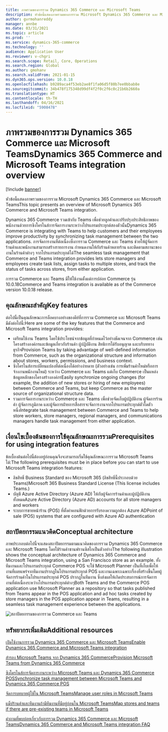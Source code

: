 ```yaml
---
title: ภาพรวมของการรวม Dynamics 365 Commerce และ Microsoft Teams
description: หัวข้อนี้แสดงภาพรวมของการรวม Microsoft Dynamics 365 Commerce และ Microsoft Teams
author: gvrmohanreddy
manager: annbe
ms.date: 03/31/2021
ms.topic: article
ms.prod: ''
ms.service: dynamics-365-commerce
ms.technology: ''
audience: Application User
ms.reviewer: v-chgri
ms.search.scope: Retail, Core, Operations
ms.search.region: Global
ms.author: gmohanv
ms.search.validFrom: 2021-01-15
ms.dyn365.ops.version: 10.0.18
ms.openlocfilehash: b9289aca4f53eb2ae8f1fa06d5f80b7ee0bbab8e
ms.sourcegitcommit: 34b478f175348d99df4f2f0c2f6c0c21b6b2660a
ms.translationtype: HT
ms.contentlocale: th-TH
ms.lasthandoff: 04/16/2021
ms.locfileid: "5908478"
---
```

# <a name="dynamics-365-commerce-and-microsoft-teams-integration-overview"></a><span data-ttu-id="cbcfc-103">ภาพรวมของการรวม Dynamics 365 Commerce และ Microsoft Teams</span><span class="sxs-lookup"><span data-stu-id="cbcfc-103">Dynamics 365 Commerce and Microsoft Teams integration overview</span></span>

[!include [banner](includes/banner.md)]

<span data-ttu-id="cbcfc-104">หัวข้อนี้แสดงภาพรวมของการรวม Microsoft Dynamics 365 Commerce และ Microsoft Teams</span><span class="sxs-lookup"><span data-stu-id="cbcfc-104">This topic presents an overview of Microsoft Dynamics 365 Commerce and Microsoft Teams integration.</span></span>

<span data-ttu-id="cbcfc-105">Dynamics 365 Commerce รวมเข้ากับ Teams เพื่อช่วยลูกค้าและปรับปรุงประสิทธิภาพของพนักงานด้วยการซิงโครไนส์การจัดการงานระหว่างโปรแกรมประยุกต์สองตัวนั้น</span><span class="sxs-lookup"><span data-stu-id="cbcfc-105">Dynamics 365 Commerce is integrating with Teams to help customers and their employees improve productivity by synchronizing task management between the two applications.</span></span> <span data-ttu-id="cbcfc-106">การจัดการงานที่ต่อเนื่องซึ่งการรวม Commerce และ Teams ช่วยให้ผู้จัดการร้านค้าและพนักงานสามารถสร้างรายการงาน กําหนดงานให้กับร้านค้าหลายร้าน และติดตามสถานะของงานในร้านค้าต่างๆ จากโปรแกรมประยุกต์ได้</span><span class="sxs-lookup"><span data-stu-id="cbcfc-106">The seamless task management that Commerce and Teams integration provides lets store managers and employees create task lists, assign tasks to multiple stores, and track the status of tasks across stores, from either application.</span></span>

<span data-ttu-id="cbcfc-107">การรวม Commerce และ Teams มีให้ใช้งานตั้งแต่การปล่อย Commerce รุ่น 10.0.18</span><span class="sxs-lookup"><span data-stu-id="cbcfc-107">Commerce and Teams integration is available as of the Commerce version 10.0.18 release.</span></span>

## <a name="key-features"></a><span data-ttu-id="cbcfc-108">คุณลักษณะสำคัญ</span><span class="sxs-lookup"><span data-stu-id="cbcfc-108">Key features</span></span>

<span data-ttu-id="cbcfc-109">ต่อไปนี้เป็นคุณลักษณะการล็อคบางอย่างของคีย์ที่การรวม Commerce และ Microsoft Teams มีดังต่อไปนี้:</span><span class="sxs-lookup"><span data-stu-id="cbcfc-109">Here are some of the key features that the Commerce and Microsoft Teams integration provides:</span></span>

- <span data-ttu-id="cbcfc-110">เตรียมใช้งาน Teams โดยใช้ประโยชน์จากข้อมูลที่กําหนดไว้อย่างชัดเจนจาก Commerce เช่น โครงสร้างองค์กรและข้อมูลเกี่ยวกับร้านค้า ผู้ปฏิบัติงาน สิทธิการได้รับอนุญาต และบริบททางธุรกิจ</span><span class="sxs-lookup"><span data-stu-id="cbcfc-110">Provision Teams by taking advantage of well-defined information from Commerce, such as the organizational structure and information about stores, workers, permissions, and business context.</span></span>
- <span data-ttu-id="cbcfc-111">ซิงโครไนส์การเปลี่ยนแปลงที่ต่อเนื่องได้อย่างง่ายดาย (ตัวอย่างเช่น การเพิ่มร้านค้าใหม่หรือการจ้างงานพนักงานใหม่) ระหว่าง Commerce และ Teams แต่เก็บ Commerce เป็นแหล่งข้อมูลหลักของโครงสร้างองค์กร</span><span class="sxs-lookup"><span data-stu-id="cbcfc-111">Easily synchronize ongoing changes (for example, the addition of new stores or hiring of new employees) between Commerce and Teams, but keep Commerce as the master source of organizational structure data.</span></span>
- <span data-ttu-id="cbcfc-112">รวมการจัดการงานระหว่าง Commerce และ Teams เพื่อช่วยจัดเก็บผู้ปฏิบัติงาน ผู้จัดการร้านค้า ผู้จัดการภูมิภาค และผู้จัดการฝ่ายการสื่อสารจะจัดการงานจากโปรแกรมประยุกต์ตัวใดตัวหนึ่ง</span><span class="sxs-lookup"><span data-stu-id="cbcfc-112">Integrate task management between Commerce and Teams to help store workers, store managers, regional managers, and communications managers handle task management from either application.</span></span>

## <a name="prerequisites-for-using-integration-features"></a><span data-ttu-id="cbcfc-113">เงื่อนไขเบื้องต้นของการใช้คุณลักษณะการรวม</span><span class="sxs-lookup"><span data-stu-id="cbcfc-113">Prerequisites for using integration features</span></span>

<span data-ttu-id="cbcfc-114">ข้อเบื้องต้นต่อไปนี้ต้องอยู่ก่อนคุณจึงจะสามารถเริ่มใช้คุณลักษณะการรวม Microsoft Teams ได้:</span><span class="sxs-lookup"><span data-stu-id="cbcfc-114">The following prerequisites must be in place before you can start to use Microsoft Teams integration features:</span></span>

- <span data-ttu-id="cbcfc-115">ลิขสิทธิ์ Business Standard ของ Microsoft 365 (ลิขสิทธิ์นี้ประกอบด้วย Teams)</span><span class="sxs-lookup"><span data-stu-id="cbcfc-115">Microsoft 365 Business Standard License (This license includes Teams.)</span></span>
- <span data-ttu-id="cbcfc-116">บัญชี Azure Active Directory (Azure AD) ให้กับผู้จัดการร้านค้าและผู้ปฏิบัติงานทั้งหมด</span><span class="sxs-lookup"><span data-stu-id="cbcfc-116">Azure Active Directory (Azure AD) accounts for all store managers and workers</span></span>
- <span data-ttu-id="cbcfc-117">ระบบการขายหน้าร้าน (POS) ที่ตั้งค่าคอนฟิกด้วยการรับรองความถูกต้อง Azure AD</span><span class="sxs-lookup"><span data-stu-id="cbcfc-117">Point of sale (POS) systems that are configured with Azure AD authentication</span></span>

## <a name="conceptual-architecture"></a><span data-ttu-id="cbcfc-118">สถาปัตยกรรมแนวคิด</span><span class="sxs-lookup"><span data-stu-id="cbcfc-118">Conceptual architecture</span></span>

<span data-ttu-id="cbcfc-119">ภาพประกอบต่อไปนี้จะแสดงสถาปัตยกรรมตามแนวคิดของการรวม Dynamics 365 Commerce และ Microsoft Teams โดยใช้ร้านค้าซานฟรานซิสโกเป็นตัวอย่าง</span><span class="sxs-lookup"><span data-stu-id="cbcfc-119">The following illustration shows the conceptual architecture of Dynamics 365 Commerce and Microsoft Teams integration, using a San Francisco store as an example.</span></span> <span data-ttu-id="cbcfc-120">ทั้งทีมงานและโปรแกรมประยุกต์ Commerce POS จะใช้ Microsoft Planner เป็นที่เก็บเพื่อให้งานที่เผยแพร่จากทีมงานปรากฏในโปรแกรมประยุกต์ POS และงานเฉพาะเฉพาะเรื่องที่สร้างขึ้นโดยผู้จัดการร้านค้าในโปรแกรมประยุกต์ POS ปรากฏในทีมงาน ซึ่งส่งผลให้เกิดประสบการณ์การจัดการงานที่ต่อเนื่องระหว่างโปรแกรมประยุกต์ต่างๆ</span><span class="sxs-lookup"><span data-stu-id="cbcfc-120">Both Teams and the Commerce POS application use Microsoft Planner as a repository so that tasks published from Teams appear in the POS application and ad hoc tasks created by store managers in the POS application appear in Teams, resulting in a seamless task management experience between the applications.</span></span>    

![สถาปัตยกรรมของการรวม Commerce และ Teams](media/d365-commerce-teams-integration-conceptual-architecture.png)

## <a name="additional-resources"></a><span data-ttu-id="cbcfc-122">ทรัพยากรเพิ่มเติม</span><span class="sxs-lookup"><span data-stu-id="cbcfc-122">Additional resources</span></span>

[<span data-ttu-id="cbcfc-123">เปิดใช้งานการรวม Dynamics 365 Commerce และ Microsoft Teams</span><span class="sxs-lookup"><span data-stu-id="cbcfc-123">Enable Dynamics 365 Commerce and Microsoft Teams integration</span></span>](enable-teams-integration.md)

[<span data-ttu-id="cbcfc-124">สํารอง Microsoft Teams จาก Dynamics 365 Commerce</span><span class="sxs-lookup"><span data-stu-id="cbcfc-124">Provision Microsoft Teams from Dynamics 365 Commerce</span></span>](provision-teams-from-commerce.md)

[<span data-ttu-id="cbcfc-125">ซิงโครไนส์การจัดการงานระหว่าง Microsoft Teams และ Dynamics 365 Commerce POS</span><span class="sxs-lookup"><span data-stu-id="cbcfc-125">Synchronize task management between Microsoft Teams and Dynamics 365 Commerce POS</span></span>](synchronize-tasks-teams-pos.md)

[<span data-ttu-id="cbcfc-126">จัดการบทบาทผู้ใช้ใน Microsoft Teams</span><span class="sxs-lookup"><span data-stu-id="cbcfc-126">Manage user roles in Microsoft Teams</span></span>](manage-user-roles-teams.md)

[<span data-ttu-id="cbcfc-127">แม็ปร้านค้าและทีมงานถ้ามีทีมงานที่มีอยู่ก่อนใน Microsoft Teams</span><span class="sxs-lookup"><span data-stu-id="cbcfc-127">Map stores and teams if there are pre-existing teams in Microsoft Teams</span></span>](map-stores-existing-teams.md)

[<span data-ttu-id="cbcfc-128">คำถามที่พบบ่อยเกี่ยวกับการรวม Dynamics 365 Commerce และ Microsoft Teams</span><span class="sxs-lookup"><span data-stu-id="cbcfc-128">Dynamics 365 Commerce and Microsoft Teams integration FAQ</span></span>](teams-integration-faq.md)
